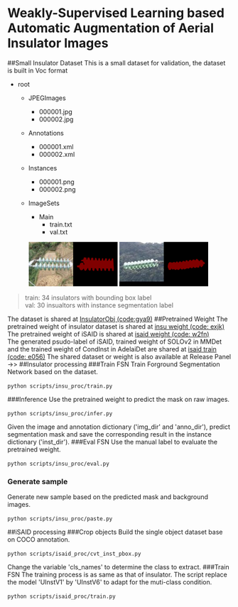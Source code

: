 # Weakly-Supervised Learning based Automatic Augmentation of Aerial Insulator Images
##Small Insulator Dataset
This is a small dataset for validation, the dataset is built in Voc format  
- root
    - JPEGImages
        - 000001.jpg
        - 000002.jpg
    - Annotations 
        - 000001.xml
        - 000002.xml
    - Instances
        - 000001.png
        - 000002.png
    - ImageSets
        - Main
            - train.txt
            - val.txt
    
        ![example](./src/1.jpg)![example](./src/2.png) ![example](./src/3.jpg)![example](./src/4.png) 
>train: 34 insulators with bounding box label  
>val: 30 insualtors with instance segmentation label  

The dataset is shared at [InsulatorObj (code:gya9)](https://pan.baidu.com/s/1hdkeafgj6mpnJcnPizxxeg)
##Pretrained Weight
The pretrained weight of insulator dataset is shared at [insu weight (code: exjk)](https://pan.baidu.com/s/1eqmKtk7XW1z2As9mcJx8XA) 
The pretrained weight of iSAID is shared at [isaid weight (code: w2fn)](https://pan.baidu.com/s/1Nj6Am4jO1lN8dsAiKHFBbg)  
The generated psudo-label of iSAID, trained weight of SOLOv2 in MMDet and the trained weight of CondInst in AdelaiDet are shared at [isaid train (code: e056)](https://pan.baidu.com/s/1wU9qCIIVaC8hkn62mzwm2A)
The shared dataset or weight is also available at Release Panel ->>
##Insulator processing
###Train FSN
Train Forground Segmentation Network based on the dataset.

`python scripts/insu_proc/train.py`

###Inference
Use the pretrained weight to predict the mask on raw images.

`python scripts/insu_proc/infer.py`

Given the image and annotation dictionary ('img_dir' and 'anno_dir'), predict segmentation mask and save the corresponding result in the instance dictionary ('inst_dir').
###Eval FSN
Use the manual label to evaluate the pretrained weight.

`python scripts/insu_proc/eval.py`

### Generate sample
Generate new sample based on the predicted mask and background images.

`python scripts/insu_proc/paste.py`

##iSAID processing
###Crop objects
Build the single object dataset base on COCO annotation.

`python scripts/isaid_proc/cvt_inst_pbox.py`

Change the variable 'cls_names' to determine the class to extract.
###Train FSN
The training process is as same as that of insulator. The script replace the model 'UInstV1' by 'UInstV6' to adapt for the muti-class condition.

`python scripts/isaid_proc/train.py`
